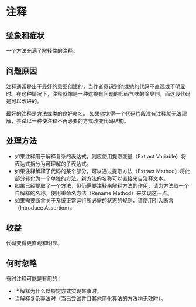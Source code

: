 # 注释

## 迹象和症状

一个方法充满了解释性的注释。

## 问题原因

注释通常是出于最好的意图创建的，当作者意识到他或她的代码不直观或不明显时。在这种情况下，注释就像是一种遮掩有问题的代码气味的除臭剂，而这段代码是可以改进的。

最好的注释是方法或类的良好命名。
如果你觉得一个代码片段没有注释就无法理解，尝试以一种使注释不再必要的方式改变代码结构。

## 处理方法

- 如果注释用于解释复杂的表达式，则应使用提取变量（Extract Variable）将表达式拆分为可理解的子表达式。
- 如果注释解释了代码的某个部分，可以通过提取方法（Extract Method）将此部分转化为一个单独的方法。新方法的名称可以直接来自注释文本。
- 如果已经提取了一个方法，但仍需要注释来解释方法的作用，请为方法取一个自解释的名称。使用重命名方法（Rename Method）来实现这一点。
- 如果需要断言关于系统正常运行所必需的状态的规则，请使用引入断言（Introduce Assertion）。

## 收益

代码变得更直观和明显。

## 何时忽略

有时注释可能是有用的：

- 当解释为什么以特定方式实现某事时。
- 当解释复杂算法时（当已尝试并且其他简化算法的方法均无效时）。
